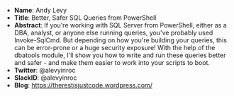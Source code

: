 * **Name**: Andy Levy
* **Title**: Better, Safer SQL Queries from PowerShell
* **Abstract**: If you're working with SQL Server from PowerShell, either as a DBA, analyst, or anyone else running queries, you've probably used Invoke-SqlCmd. But depending on how you're building your queries, this can be error-prone or a huge security exposure! With the help of the dbatools module, I'll show you how to write and run these queries better and safer - and make them easier to work into your scripts to boot.
* **Twitter**: @alevyinroc
* **SlackID**: @alevyinroc
* **Blog**: https://therestisjustcode.wordpress.com/
